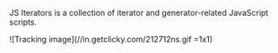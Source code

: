 JS Iterators is a collection of iterator and generator-related JavaScript scripts.


![Tracking image](//in.getclicky.com/212712ns.gif =1x1)
